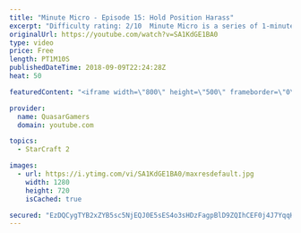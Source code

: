 ```yaml
---
title: "Minute Micro - Episode 15: Hold Position Harass"
excerpt: "Difficulty rating: 2/10  Minute Micro is a series of 1-minute videos explaining how to perform common micro techniques. This episode is on hold position harass.  twitch.tv/Quasarprintf"
originalUrl: https://youtube.com/watch?v=SA1KdGE1BA0
type: video
price: Free
length: PT1M10S
publishedDateTime: 2018-09-09T22:24:28Z
heat: 50

featuredContent: "<iframe width=\"800\" height=\"500\" frameborder=\"0\" src=\"https://www.youtube.com/embed/SA1KdGE1BA0\" allow=\"accelerometer; autoplay; encrypted-media; gyroscope; picture-in-picture\" allowfullscreen></iframe>"

provider:
  name: QuasarGamers
  domain: youtube.com

topics:
  - StarCraft 2

images:
  - url: https://i.ytimg.com/vi/SA1KdGE1BA0/maxresdefault.jpg
    width: 1280
    height: 720
    isCached: true

secured: "EzDQCygTYB2xZYB5sc5NjEQJ0E5sES4o3sHDzFagpBlD9ZQIhCEF0j4J7YqqHol0OSdQcvQkwm+xZ9blnIv5RiK8ltiTiUbe4wo5sfxuFamBLjR81Je4f0azUUfswLlAwyN+9vJrK9js1pL/6zpg9WGuer4OgkBDOZjsH5tcv3F0erGdOYKS4F7iqd+29i/dQMNbyd3q0nGVhMVTafVPbe8+CLVsoHmgU9iWG+IU9XIeHwT71T/CA6KDPB2Dv0XrJjvJIP0wzOlsqKgrAAnFgsb5DcobmLtN1yTeVCJAyDGKa6hYc2xDCcVy3NPa6I6MW1VkZN3Vb/oQiyqz+SQVh3SsGeIhRr6hiC0hlPjompO9q7/wWB3miEYPzbExdk22f+8XcufHTao5K9VpgFRdiKwVMHkjYuVju+p3VgKPEg8=;++4pIs5oayhH5JL+zup6/w=="
---
```


